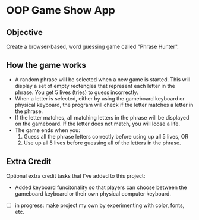 # OOP Game Show App

## Objective

<p>Create a browser-based, word guessing game called "Phrase Hunter".</p>

## How the game works

- A random phrase will be selected when a new game is started. This will display a set of empty rectengles that represent each letter in the phrase. You get 5 lives (tries) to guess incorrectly.
- When a letter is selected, either by using the gameboard keyboard or physical keyboard, the program will check if the letter matches a letter in the phrase.
- If the letter matches, all matching letters in the phrase will be displayed on the gameboard. If the letter does not match, you will loose a life.
- The game ends when you:
  1. Guess all the phrase letters correctly before using up all 5 lives, OR
  2. Use up all 5 lives before guessing all of the letters in the phrase.

## Extra Credit

Optional extra credit tasks that I've added to this project:

- Added keyboard funcitonality so that players can choose between the gameboard keyboard or their own physical computer keyboard.
- [ ] in progress: make project my own by experimenting with color, fonts, etc.
